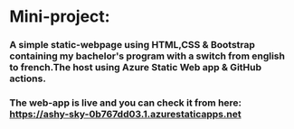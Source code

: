 # Mini-project:

### A simple static-webpage using HTML,CSS & Bootstrap containing my bachelor's program  with a switch from english to french.The host using Azure Static Web app & GitHub actions.

### The web-app is live and you can check it from here: **https://ashy-sky-0b767dd03.1.azurestaticapps.net**
